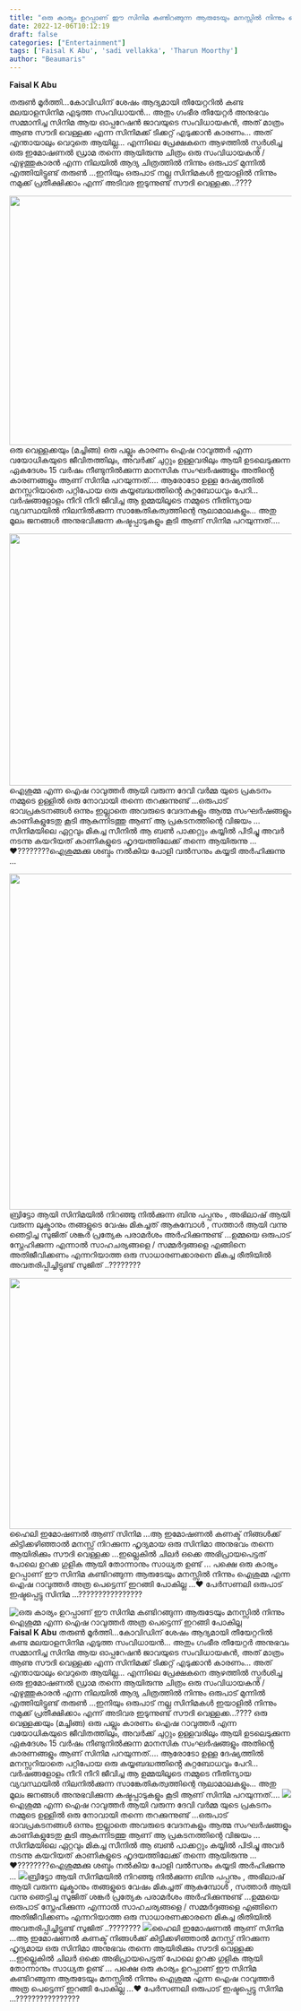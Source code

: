 ```yaml
---
title: "ഒരു കാര്യം ഉറപ്പാണ് ഈ സിനിമ കണ്ടിറങ്ങുന്ന ആരുടേയും മനസ്സിൽ നിന്നും ഐശുമ്മ എന്ന ഐഷ റാവുത്തർ അത്ര പെട്ടെന്ന് ഇറങ്ങി പോകില്ല"
date: 2022-12-06T10:12:19
draft: false
categories: ["Entertainment"]
tags: ['Faisal K Abu', 'sadi vellakka', 'Tharun Moorthy']
author: "Beaumaris"
---
```


<strong>Faisal K Abu</strong>

തരുൺ മൂർത്തി...കോവിഡിന് ശേഷം ആദ്യമായി തീയേറ്ററിൽ കണ്ട മലയാളസിനിമ എടുത്ത സംവിധായൻ... അതും ഗംഭീര തീയേറ്റർ അനുഭവം സമ്മാനിച്ച സിനിമ ആയ ഓപ്പറേഷൻ ജാവയുടെ സംവിധായകൻ, അത് മാത്രം ആണു സൗദി വെള്ളക്ക എന്ന സിനിമക്ക് ടിക്കറ്റ് എടുക്കാൻ കാരണം... അത് എന്തായാലും വെറുതെ ആയില്ല... എന്നിലെ പ്രേക്ഷകനെ ആഴത്തിൽ സ്പർശിച്ച ഒരു ഇമോഷണൽ ഡ്രാമ തന്നെ ആയിരുന്നു ചിത്രം ഒരു സംവിധായകൻ /എഴുത്തുകാരൻ എന്ന നിലയിൽ ആദ്യ ചിത്രത്തിൽ നിന്നും ഒരുപാട് മുന്നിൽ എത്തിയിട്ടുണ്ട് തരുൺ ...ഇനിയും ഒരുപാട് നല്ല സിനിമകൾ ഇയാളിൽ നിന്നും നമുക്ക് പ്രതീക്ഷിക്കാം എന്ന് അടിവര ഇടുന്നുണ്ട് സൗദി വെള്ളക്ക...????

<img class="size-large wp-image-365370 aligncenter" src="https://cdn.boolokam.com/articles/2022/12/ffwwww-1024x569.jpg" alt="" width="800" height="445" />ഒരു വെള്ളക്കയും (മച്ചിങ്ങ) ഒരു പല്ലും കാരണം ഐഷ റാവുത്തർ എന്ന വയോധികയുടെ ജീവിതത്തിലും, അവർക്ക് ചുറ്റും ഉള്ളവരിലും ആയി ഉടലെടുക്കുന്ന ഏകദേശം 15 വർഷം നീണ്ടുനിൽക്കുന്ന മാനസിക സംഘർഷങ്ങളും അതിൻ്റെ കാരണങ്ങളും ആണ് സിനിമ പറയുന്നത്.... ആരോടോ ഉള്ള ദേഷ്യത്തിൽ മനസ്സറിയാതെ പറ്റിപോയ ഒരു കയ്യബദ്ധത്തിൻ്റെ കുറ്റബോധവും പേറി... വർഷങ്ങളോളം നീറി നീറി ജീവിച്ച ആ ഉമ്മയിലൂടെ നമ്മുടെ നീതിന്യായ വ്യവസ്ഥയിൽ നിലനിൽക്കുന്ന സാങ്കേതികത്വത്തിന്റെ നൂലാമാലകളും... അതു മൂലം ജനങ്ങൾ അനുഭവിക്കുന്ന കഷ്ടപ്പാടുകളും കൂടി ആണ് സിനിമ പറയുന്നത്....

<img class="size-large wp-image-365366 aligncenter" src="https://cdn.boolokam.com/articles/2022/12/ddddff-1-1024x576.webp" alt="" width="800" height="450" />ഐശുമ്മ എന്ന ഐഷ റാവുത്തർ ആയി വരുന്ന ദേവി വർമ്മ യുടെ പ്രകടനം നമ്മുടെ ഉള്ളിൽ ഒരു നോവായി തന്നെ തറക്കുന്നുണ്ട്‌ ...ഒരുപാട് ഭാവപ്രകടനങ്ങൾ ഒന്നും ഇല്ലാതെ അവരുടെ വേദനകളും ആത്മ സംഘർഷങ്ങളും കാണികളുടേതു കൂടി ആകുന്നിടത്തു ആണ് ആ പ്രകടനത്തിന്റെ വിജയം ... സിനിമയിലെ ഏറ്റവും മികച്ച സീനിൽ ആ ബൺ പാക്കറ്റും കയ്യിൽ പിടിച്ചു അവർ നടന്നു കയറിയത് കാണികളുടെ ഹൃദയത്തിലേക്ക് തന്നെ ആയിരുന്നു ...❤️????????ഐശുമ്മക്കു ശബ്ദം നൽകിയ പോളി വൽസനും കയ്യടി അർഹിക്കുന്നു ...

<img class="size-large wp-image-365367 aligncenter" src="https://cdn.boolokam.com/articles/2022/12/deeggg-1024x768.webp" alt="" width="800" height="600" />ബ്രിട്ടോ ആയി സിനിമയിൽ നിറഞ്ഞു നിൽക്കുന്ന ബിനു പപ്പനും , അഭിലാഷ് ആയി വരുന്ന ലുക്മാനും തങ്ങളുടെ വേഷം മികച്ചത് ആകുമ്പോൾ , സത്താർ ആയി വന്നു ഞെട്ടിച്ച സുജിത് ശങ്കർ പ്രത്യേക പരാമർശം അർഹിക്കുന്നുണ്ട് ...ഉമ്മയെ ഒരുപാട് സ്നേഹിക്കുന്ന എന്നാൽ സാഹചര്യങ്ങളെ / സമ്മർദ്ദങ്ങളെ എങ്ങിനെ അതിജീവിക്കണം എന്നറിയാത്ത ഒരു സാധാരണക്കാരനെ മികച്ച രീതിയിൽ അവതരിപ്പിച്ചിട്ടുണ്ട് സുജിത് ..????????

<img class=" wp-image-365369 aligncenter" src="https://cdn.boolokam.com/articles/2022/12/egg.jpg" alt="" width="797" height="448" />ഹൈലി ഇമോഷണൽ ആണ് സിനിമ ...ആ ഇമോഷണൽ കണക്ട് നിങ്ങൾക്ക് കിട്ടിക്കഴിഞ്ഞാൽ മനസ്സ് നിറക്കുന്ന ഹൃദ്യമായ ഒരു സിനിമാ അനുഭവം തന്നെ ആയിരിക്കും സൗദി വെള്ളക്ക ...ഇല്ലെകിൽ ചിലർ ഒക്കെ അഭിപ്രായപെട്ടത് പോലെ ഉറക്ക ഗുളിക ആയി തോന്നാനും സാധ്യത ഉണ്ട് ... പക്ഷെ ഒരു കാര്യം ഉറപ്പാണ് ഈ സിനിമ കണ്ടിറങ്ങുന്ന ആരുടേയും മനസ്സിൽ നിന്നും ഐശുമ്മ എന്ന ഐഷ റാവുത്തർ അത്ര പെട്ടെന്ന് ഇറങ്ങി പോകില്ല ...❤️ പേർസണലി ഒരുപാട് ഇഷ്ടപ്പെട്ടു സിനിമ ...????????????????


![ഒരു കാര്യം ഉറപ്പാണ് ഈ സിനിമ കണ്ടിറങ്ങുന്ന ആരുടേയും മനസ്സിൽ നിന്നും ഐശുമ്മ എന്ന ഐഷ റാവുത്തർ അത്ര പെട്ടെന്ന് ഇറങ്ങി പോകില്ല](https://cdn.boolokam.com/articles/2022/12/ffwwww-1024x569.jpg)**Faisal K Abu** തരുൺ മൂർത്തി...കോവിഡിന് ശേഷം ആദ്യമായി തീയേറ്ററിൽ കണ്ട മലയാളസിനിമ എടുത്ത സംവിധായൻ... അതും ഗംഭീര തീയേറ്റർ അനുഭവം സമ്മാനിച്ച സിനിമ ആയ ഓപ്പറേഷൻ ജാവയുടെ സംവിധായകൻ, അത് മാത്രം ആണു സൗദി വെള്ളക്ക എന്ന സിനിമക്ക് ടിക്കറ്റ് എടുക്കാൻ കാരണം... അത് എന്തായാലും വെറുതെ ആയില്ല... എന്നിലെ പ്രേക്ഷകനെ ആഴത്തിൽ സ്പർശിച്ച ഒരു ഇമോഷണൽ ഡ്രാമ തന്നെ ആയിരുന്നു ചിത്രം ഒരു സംവിധായകൻ /എഴുത്തുകാരൻ എന്ന നിലയിൽ ആദ്യ ചിത്രത്തിൽ നിന്നും ഒരുപാട് മുന്നിൽ എത്തിയിട്ടുണ്ട് തരുൺ ...ഇനിയും ഒരുപാട് നല്ല സിനിമകൾ ഇയാളിൽ നിന്നും നമുക്ക് പ്രതീക്ഷിക്കാം എന്ന് അടിവര ഇടുന്നുണ്ട് സൗദി വെള്ളക്ക...???? ഒരു വെള്ളക്കയും (മച്ചിങ്ങ) ഒരു പല്ലും കാരണം ഐഷ റാവുത്തർ എന്ന വയോധികയുടെ ജീവിതത്തിലും, അവർക്ക് ചുറ്റും ഉള്ളവരിലും ആയി ഉടലെടുക്കുന്ന ഏകദേശം 15 വർഷം നീണ്ടുനിൽക്കുന്ന മാനസിക സംഘർഷങ്ങളും അതിൻ്റെ കാരണങ്ങളും ആണ് സിനിമ പറയുന്നത്.... ആരോടോ ഉള്ള ദേഷ്യത്തിൽ മനസ്സറിയാതെ പറ്റിപോയ ഒരു കയ്യബദ്ധത്തിൻ്റെ കുറ്റബോധവും പേറി... വർഷങ്ങളോളം നീറി നീറി ജീവിച്ച ആ ഉമ്മയിലൂടെ നമ്മുടെ നീതിന്യായ വ്യവസ്ഥയിൽ നിലനിൽക്കുന്ന സാങ്കേതികത്വത്തിന്റെ നൂലാമാലകളും... അതു മൂലം ജനങ്ങൾ അനുഭവിക്കുന്ന കഷ്ടപ്പാടുകളും കൂടി ആണ് സിനിമ പറയുന്നത്.... ![](https://cdn.boolokam.com/articles/2022/12/ddddff-1-1024x576.webp)ഐശുമ്മ എന്ന ഐഷ റാവുത്തർ ആയി വരുന്ന ദേവി വർമ്മ യുടെ പ്രകടനം നമ്മുടെ ഉള്ളിൽ ഒരു നോവായി തന്നെ തറക്കുന്നുണ്ട്‌ ...ഒരുപാട് ഭാവപ്രകടനങ്ങൾ ഒന്നും ഇല്ലാതെ അവരുടെ വേദനകളും ആത്മ സംഘർഷങ്ങളും കാണികളുടേതു കൂടി ആകുന്നിടത്തു ആണ് ആ പ്രകടനത്തിന്റെ വിജയം ... സിനിമയിലെ ഏറ്റവും മികച്ച സീനിൽ ആ ബൺ പാക്കറ്റും കയ്യിൽ പിടിച്ചു അവർ നടന്നു കയറിയത് കാണികളുടെ ഹൃദയത്തിലേക്ക് തന്നെ ആയിരുന്നു ...❤️????????ഐശുമ്മക്കു ശബ്ദം നൽകിയ പോളി വൽസനും കയ്യടി അർഹിക്കുന്നു ... ![](https://cdn.boolokam.com/articles/2022/12/deeggg-1024x768.webp)ബ്രിട്ടോ ആയി സിനിമയിൽ നിറഞ്ഞു നിൽക്കുന്ന ബിനു പപ്പനും , അഭിലാഷ് ആയി വരുന്ന ലുക്മാനും തങ്ങളുടെ വേഷം മികച്ചത് ആകുമ്പോൾ , സത്താർ ആയി വന്നു ഞെട്ടിച്ച സുജിത് ശങ്കർ പ്രത്യേക പരാമർശം അർഹിക്കുന്നുണ്ട് ...ഉമ്മയെ ഒരുപാട് സ്നേഹിക്കുന്ന എന്നാൽ സാഹചര്യങ്ങളെ / സമ്മർദ്ദങ്ങളെ എങ്ങിനെ അതിജീവിക്കണം എന്നറിയാത്ത ഒരു സാധാരണക്കാരനെ മികച്ച രീതിയിൽ അവതരിപ്പിച്ചിട്ടുണ്ട് സുജിത് ..???????? ![](https://cdn.boolokam.com/articles/2022/12/egg.jpg)ഹൈലി ഇമോഷണൽ ആണ് സിനിമ ...ആ ഇമോഷണൽ കണക്ട് നിങ്ങൾക്ക് കിട്ടിക്കഴിഞ്ഞാൽ മനസ്സ് നിറക്കുന്ന ഹൃദ്യമായ ഒരു സിനിമാ അനുഭവം തന്നെ ആയിരിക്കും സൗദി വെള്ളക്ക ...ഇല്ലെകിൽ ചിലർ ഒക്കെ അഭിപ്രായപെട്ടത് പോലെ ഉറക്ക ഗുളിക ആയി തോന്നാനും സാധ്യത ഉണ്ട് ... പക്ഷെ ഒരു കാര്യം ഉറപ്പാണ് ഈ സിനിമ കണ്ടിറങ്ങുന്ന ആരുടേയും മനസ്സിൽ നിന്നും ഐശുമ്മ എന്ന ഐഷ റാവുത്തർ അത്ര പെട്ടെന്ന് ഇറങ്ങി പോകില്ല ...❤️ പേർസണലി ഒരുപാട് ഇഷ്ടപ്പെട്ടു സിനിമ ...????????????????
